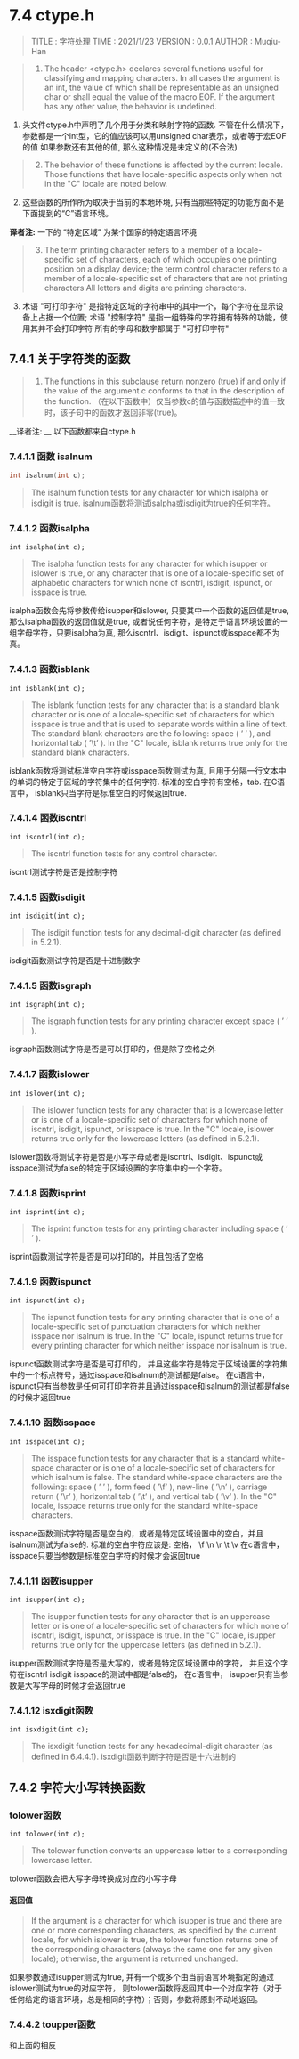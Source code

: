 # 7.4 ctype.h
> TITLE : 字符处理
> TIME : 2021/1/23
> VERSION : 0.0.1
> AUTHOR : Muqiu-Han

> 1. The header <ctype.h> declares several functions useful for classifying and mapping characters.
> In all cases the argument is an int, the value of which shall be representable as an unsigned char or shall equal the value of the macro EOF.
> If the argument has any other value, the behavior is undefined.

1. 头文件ctype.h中声明了几个用于分类和映射字符的函数.
   不管在什么情况下，参数都是一个int型，它的值应该可以用unsigned char表示，或者等于宏EOF的值
   如果参数还有其他的值, 那么这种情况是未定义的(不合法)
   
> 2. The behavior of these functions is affected by the current locale. Those functions that have locale-specific aspects only when not in the "C" locale are noted below.

2. 这些函数的所作所为取决于当前的本地环境, 只有当那些特定的功能方面不是下面提到的“C”语言环境。

__译者注:__ 一下的 “特定区域” 为某个国家的特定语言环境

> 3. The term printing character refers to a member of a locale-specific set of characters, each of which occupies one printing position on a display device;
> the term control character refers to a member of a locale-specific set of characters that are not printing characters
> All letters and digits are printing characters.

3. 术语 "可打印字符" 是指特定区域的字符串中的其中一个，每个字符在显示设备上占据一个位置;
   术语 "控制字符" 是指一组特殊的字符拥有特殊的功能，使用其并不会打印字符
   所有的字母和数字都属于 "可打印字符"

## 7.4.1 关于字符类的函数
> 1. The functions in this subclause return nonzero (true) if and only if the value of the argument c conforms to that in the description of the function.
（在以下函数中）仅当参数c的值与函数描述中的值一致时，该子句中的函数才返回非零(true)。

__译者注: __ 以下函数都来自ctype.h

### 7.4.1.1 函数 isalnum
```C
int isalnum(int c);
```
> The isalnum function tests for any character for which isalpha or isdigit is true.
isalnum函数将测试isalpha或isdigit为true的任何字符。

### 7.4.1.2 函数isalpha
```
int isalpha(int c);
```
> The isalpha function tests for any character for which isupper or islower is true, or any character that is one of a locale-specific set of alphabetic characters for which none of iscntrl, isdigit, ispunct, or isspace is true.

isalpha函数会先将参数传给isupper和islower, 只要其中一个函数的返回值是true, 那么isalpha函数的返回值就是true, 
或者说任何字符，是特定于语言环境设置的一组字母字符，只要isalpha为真, 那么iscntrl、isdigit、ispunct或isspace都不为真。

### 7.4.1.3 函数isblank
```
int isblank(int c);
```
> The isblank function tests for any character that is a standard blank character or is one of a locale-specific set of characters for which isspace is true and that is used to separate words within a line of text. 
> The standard blank characters are the following: space ( ’ ’ ), and horizontal tab ( ’\t’ ). In the "C" locale, isblank returns true only for the standard blank characters.

isblank函数将测试标准空白字符或isspace函数测试为真, 且用于分隔一行文本中的单词的特定于区域的字符集中的任何字符. 标准的空白字符有空格，tab.
在C语言中， isblank只当字符是标准空白的时候返回true.

### 7.4.1.4 函数iscntrl
```
int iscntrl(int c);
```
> The iscntrl function tests for any control character.

iscntrl测试字符是否是控制字符

### 7.4.1.5 函数isdigit
```
int isdigit(int c);
```
> The isdigit function tests for any decimal-digit character (as defined in 5.2.1).

isdigit函数测试字符是否是十进制数字

### 7.4.1.5 函数isgraph
```
int isgraph(int c);
```
> The isgraph function tests for any printing character except space ( ’ ’ ).

isgraph函数测试字符是否是可以打印的，但是除了空格之外

### 7.4.1.7 函数islower
```
int islower(int c);
```

> The islower function tests for any character that is a lowercase letter or is one of a locale-specific set of characters for which none of iscntrl, isdigit, ispunct, or isspace is true.
> In the "C" locale, islower returns true only for the lowercase letters (as defined in 5.2.1).

islower函数将测试字符是否是小写字母或者是iscntrl、isdigit、ispunct或isspace测试为false的特定于区域设置的字符集中的一个字符。

### 7.4.1.8 函数isprint
```
int isprint(int c);
```
> The isprint function tests for any printing character including space ( ’ ’ ).

isprint函数测试字符是否是可以打印的，并且包括了空格

### 7.4.1.9 函数ispunct
```
int ispunct(int c);
```
> The ispunct function tests for any printing character that is one of a locale-specific set of punctuation characters for which neither isspace nor isalnum is true.
> In the "C" locale, ispunct returns true for every printing character for which neither isspace nor isalnum is true.

ispunct函数测试字符是否是可打印的， 并且这些字符是特定于区域设置的字符集中的一个标点符号，通过isspace和isalnum的测试都是false。
在c语言中， ispunct只有当参数是任何可打印字符并且通过isspace和isalnum的测试都是false的时候才返回true

### 7.4.1.10 函数isspace
```
int isspace(int c);
```
> The isspace function tests for any character that is a standard white-space character or is one of a locale-specific set of characters for which isalnum is false.
> The standard white-space characters are the following: space ( ’ ’ ), form feed ( ’\f’ ), new-line ( ’\n’ ), carriage return ( ’\r’ ), horizontal tab ( ’\t’ ), and vertical tab ( ’\v’ ).
> In the "C" locale, isspace returns true only for the standard white-space characters.

isspace函数测试字符是否是空白的，或者是特定区域设置中的空白，并且isalnum测试为false的.
标准的空白字符应该是: 空格， \f \n \r \t \v
在c语言中，isspace只要当参数是标准空白字符的时候才会返回true

### 7.4.1.11 函数isupper
```
int isupper(int c);
```
> The isupper function tests for any character that is an uppercase letter or is one of a locale-specific
> set of characters for which none of iscntrl, isdigit, ispunct, or isspace is true. In the "C" locale,
> isupper returns true only for the uppercase letters (as defined in 5.2.1).

isupper函数测试字符是否是大写的，或者是特定区域设置中的字符， 并且这个字符在iscntrl isdigit isspace的测试中都是false的，
在c语言中， isupper只有当参数是大写字母的时候才会返回true

### 7.4.1.12 isxdigit函数
```
int isxdigit(int c);
```
> The isxdigit function tests for any hexadecimal-digit character (as defined in 6.4.4.1).
isxdigit函数判断字符是否是十六进制的

## 7.4.2 字符大小写转换函数

### tolower函数
```
int tolower(int c);
```
> The tolower function converts an uppercase letter to a corresponding lowercase letter.

tolower函数会把大写字母转换成对应的小写字母

#### 返回值
> If the argument is a character for which isupper is true and there are one or more corresponding characters, as specified by the current locale, for which islower is true, the tolower function returns one of the corresponding characters (always the same one for any given locale); otherwise, the argument is returned unchanged.

如果参数通过isupper测试为true, 并有一个或多个由当前语言环境指定的通过islower测试为true的对应字符， 则tolower函数将返回其中一个对应字符（对于任何给定的语言环境，总是相同的字符）；否则，参数将原封不动地返回。

### 7.4.4.2 toupper函数
和上面的相反
